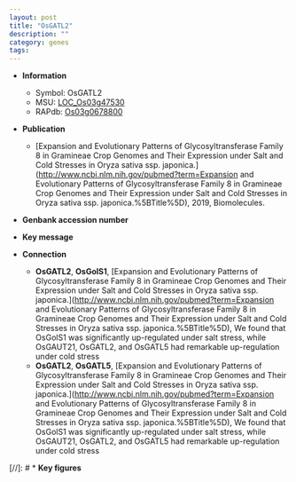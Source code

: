 ```yaml
---
layout: post
title: "OsGATL2"
description: ""
category: genes
tags: 
---
```


* **Information**  
    + Symbol: OsGATL2  
    + MSU: [LOC_Os03g47530](http://rice.uga.edu/cgi-bin/ORF_infopage.cgi?orf=LOC_Os03g47530)  
    + RAPdb: [Os03g0678800](http://rapdb.dna.affrc.go.jp/viewer/gbrowse_details/irgsp1?name=Os03g0678800)  

* **Publication**  
    + [Expansion and Evolutionary Patterns of Glycosyltransferase Family 8 in Gramineae Crop Genomes and Their Expression under Salt and Cold Stresses in Oryza sativa ssp. japonica.](http://www.ncbi.nlm.nih.gov/pubmed?term=Expansion and Evolutionary Patterns of Glycosyltransferase Family 8 in Gramineae Crop Genomes and Their Expression under Salt and Cold Stresses in Oryza sativa ssp. japonica.%5BTitle%5D), 2019, Biomolecules.

* **Genbank accession number**  

* **Key message**  

* **Connection**  
    + __OsGATL2__, __OsGolS1__, [Expansion and Evolutionary Patterns of Glycosyltransferase Family 8 in Gramineae Crop Genomes and Their Expression under Salt and Cold Stresses in Oryza sativa ssp. japonica.](http://www.ncbi.nlm.nih.gov/pubmed?term=Expansion and Evolutionary Patterns of Glycosyltransferase Family 8 in Gramineae Crop Genomes and Their Expression under Salt and Cold Stresses in Oryza sativa ssp. japonica.%5BTitle%5D),  We found that OsGolS1 was significantly up-regulated under salt stress, while OsGAUT21, OsGATL2, and OsGATL5 had remarkable up-regulation under cold stress
    + __OsGATL2__, __OsGATL5__, [Expansion and Evolutionary Patterns of Glycosyltransferase Family 8 in Gramineae Crop Genomes and Their Expression under Salt and Cold Stresses in Oryza sativa ssp. japonica.](http://www.ncbi.nlm.nih.gov/pubmed?term=Expansion and Evolutionary Patterns of Glycosyltransferase Family 8 in Gramineae Crop Genomes and Their Expression under Salt and Cold Stresses in Oryza sativa ssp. japonica.%5BTitle%5D),  We found that OsGolS1 was significantly up-regulated under salt stress, while OsGAUT21, OsGATL2, and OsGATL5 had remarkable up-regulation under cold stress

[//]: # * **Key figures**  


